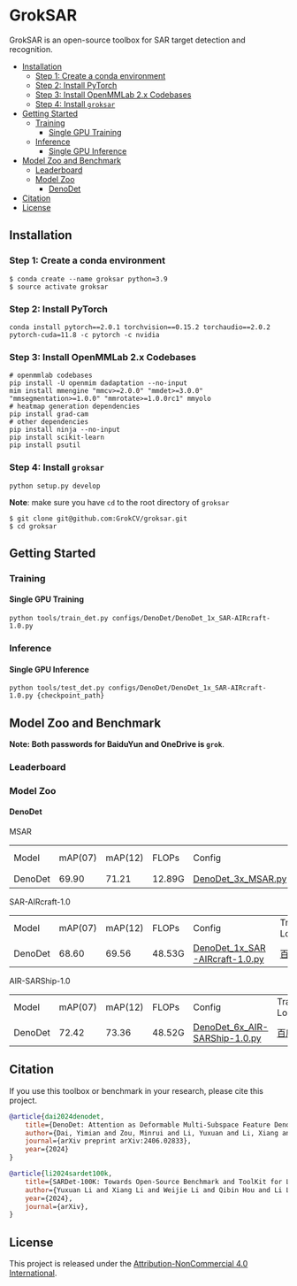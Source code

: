 # GrokSAR

GrokSAR is an open-source toolbox for SAR target detection and recognition.

- [Installation](#installation)
  - [Step 1: Create a conda environment](#step-1-create-a-conda-environment)
  - [Step 2: Install PyTorch](#step-2-install-pytorch)
  - [Step 3: Install OpenMMLab 2.x Codebases](#step-3-install-openmmlab-2x-codebases)
  - [Step 4: Install `groksar`](#step-4-install-groksar)
- [Getting Started](#getting-started)
  - [Training](#training)
    - [Single GPU Training](#single-gpu-training)
  - [Inference](#inference)
    - [Single GPU Inference](#single-gpu-inference)
- [Model Zoo and Benchmark](#model-zoo-and-benchmark)
  - [Leaderboard](#leaderboard)
  - [Model Zoo](#model-zoo)
    - [DenoDet](#denodet)
- [Citation](#citation)
- [License](#license)


## Installation

### Step 1: Create a conda environment

```shell
$ conda create --name groksar python=3.9
$ source activate groksar
```

### Step 2: Install PyTorch

```shell
conda install pytorch==2.0.1 torchvision==0.15.2 torchaudio==2.0.2 pytorch-cuda=11.8 -c pytorch -c nvidia
```

### Step 3: Install OpenMMLab 2.x Codebases

```shell
# openmmlab codebases
pip install -U openmim dadaptation --no-input
mim install mmengine "mmcv>=2.0.0" "mmdet>=3.0.0" "mmsegmentation>=1.0.0" "mmrotate>=1.0.0rc1" mmyolo
# heatmap generation dependencies
pip install grad-cam
# other dependencies
pip install ninja --no-input
pip install scikit-learn
pip install psutil
```

### Step 4: Install `groksar`

```shell
python setup.py develop
```

**Note**: make sure you have `cd` to the root directory of `groksar`

```shell
$ git clone git@github.com:GrokCV/groksar.git
$ cd groksar
```

## Getting Started

### Training

#### Single GPU Training

```shell
python tools/train_det.py configs/DenoDet/DenoDet_1x_SAR-AIRcraft-1.0.py
```

### Inference

#### Single GPU Inference

```shell
python tools/test_det.py configs/DenoDet/DenoDet_1x_SAR-AIRcraft-1.0.py {checkpoint_path}
```


## Model Zoo and Benchmark

**Note: Both passwords for BaiduYun and OneDrive is `grok`**.

### Leaderboard

### Model Zoo

#### DenoDet

MSAR
<table>
    <tr>
        <td>Model</td>
        <td>mAP(07)</td>
        <td>mAP(12)</td>
        <td>FLOPs</td>
        <td>Config</td>
        <td>Training Log</td>
        <td>Checkpoint</td>
    <tr>
    <tr>
        <td>DenoDet</td>
        <td>69.90</td>
        <td>71.21</td>
        <td>12.89G</td>
        <td ><a href="https://github.com/GrokCV/GrokSAR/blob/master/configs/DenoDet/DenoDet_3x_MSAR.py"> DenoDet_3x_MSAR.py </a>
        </td>
        <td colspan="2">
            <a href="https://pan.baidu.com/s/1JsLqIUr0_BA3Kh44USQ6gQ?pwd=jnfi"> 百度网盘 </a> | <a href="https://1drv.ms/f/s!AmElF7K4aY9p3EnDJlAc3Wmjq0V0?e=YVmI4y"> OneDirve </a>
        </td>
</table>

SAR-AIRcraft-1.0
<table>
    <tr>
        <td>Model</td>
        <td>mAP(07)</td>
        <td>mAP(12)</td>
        <td>FLOPs</td>
        <td>Config</td>
        <td>Training Log</td>
        <td>Checkpoint</td>
    <tr>
    <tr>
        <td>DenoDet</td>
        <td>68.60</td>
        <td>69.56</td>
        <td>48.53G</td>
        <td><a href="https://github.com/GrokCV/GrokSAR/blob/master/configs/DenoDet/DenoDet_1x_SAR-AIRcraft-1.0.py"> DenoDet_1x_SAR-AIRcraft-1.0.py </a></td>
        <td colspan="2">
            <a href="https://pan.baidu.com/s/19LfXFmSpHJAcLovvE9NE8A?pwd=vwz7"> 百度网盘 </a> | <a href="https://1drv.ms/f/s!AmElF7K4aY9p2BjA1okkWgTGqU0V?e=DQk0Ld"> OneDirve </a>
        </td>
</table>

AIR-SARShip-1.0
<table>
    <tr>
        <td>Model</td>
        <td>mAP(07)</td>
        <td>mAP(12)</td>
        <td>FLOPs</td>
        <td>Config</td>
        <td>Training Log</td>
        <td>Checkpoint</td>
    <tr>
    <tr>
        <td>DenoDet</td>
        <td>72.42</td>
        <td>73.36</td>
        <td>48.52G</td>
        <td><a href="https://github.com/GrokCV/GrokSAR/blob/master/configs/DenoDet/DenoDet_6x_AIR-SARShip-1.0.py"> DenoDet_6x_AIR-SARShip-1.0.py </a></td>
        <td colspan="2">
            <a href="https://pan.baidu.com/s/1lktF3yxp4PE1fDGWIx5OoA?pwd=w07n"> 百度网盘 </a> | <a href="https://1drv.ms/f/s!AmElF7K4aY9phG32rZfCEjAcP-qA?e=3fCH3f"> OneDirve </a>
        </td>
</table>

## Citation

If you use this toolbox or benchmark in your research, please cite this project.

```bibtex
@article{dai2024denodet,
	title={DenoDet: Attention as Deformable Multi-Subspace Feature Denoising for Target Detection in SAR Images},
	author={Dai, Yimian and Zou, Minrui and Li, Yuxuan and Li, Xiang and Ni, Kang and Yang, Jian},
	journal={arXiv preprint arXiv:2406.02833},
	year={2024}
}

@article{li2024sardet100k,
	title={SARDet-100K: Towards Open-Source Benchmark and ToolKit for Large-Scale SAR Object Detection}, 
	author={Yuxuan Li and Xiang Li and Weijie Li and Qibin Hou and Li Liu and Ming-Ming Cheng and Jian Yang},
	year={2024},
	journal={arXiv},
}
```

## License

This project is released under the [Attribution-NonCommercial 4.0 International](LICENSE).